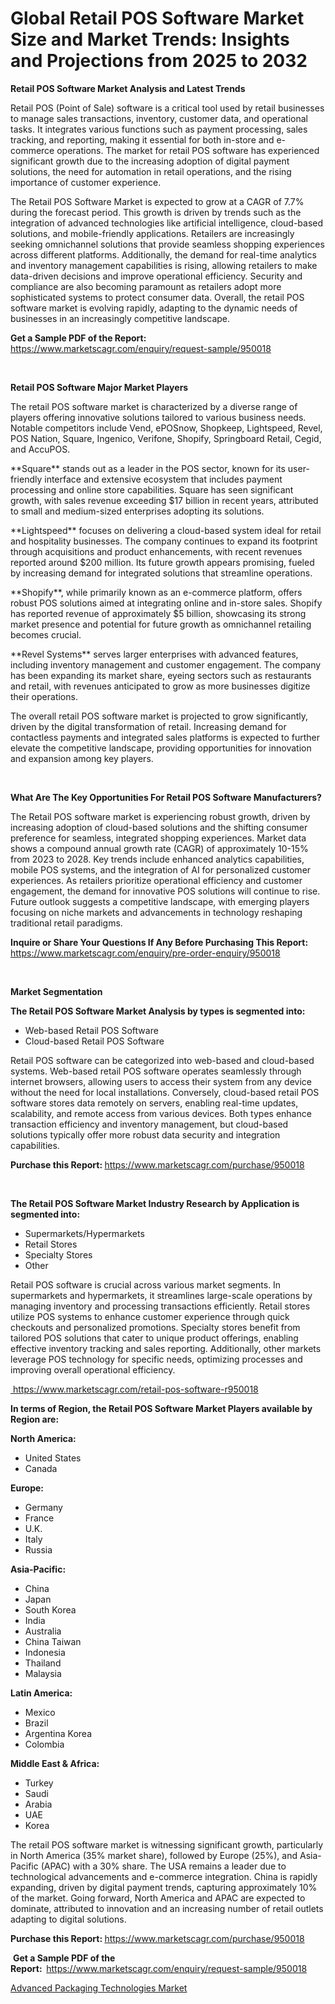 <p><h1>Global Retail POS Software Market Size and Market Trends: Insights and Projections from 2025 to 2032</h1></p><p><strong>Retail POS Software Market Analysis and Latest Trends</strong></p>
<p><p>Retail POS (Point of Sale) software is a critical tool used by retail businesses to manage sales transactions, inventory, customer data, and operational tasks. It integrates various functions such as payment processing, sales tracking, and reporting, making it essential for both in-store and e-commerce operations. The market for retail POS software has experienced significant growth due to the increasing adoption of digital payment solutions, the need for automation in retail operations, and the rising importance of customer experience.</p><p>The Retail POS Software Market is expected to grow at a CAGR of 7.7% during the forecast period. This growth is driven by trends such as the integration of advanced technologies like artificial intelligence, cloud-based solutions, and mobile-friendly applications. Retailers are increasingly seeking omnichannel solutions that provide seamless shopping experiences across different platforms. Additionally, the demand for real-time analytics and inventory management capabilities is rising, allowing retailers to make data-driven decisions and improve operational efficiency. Security and compliance are also becoming paramount as retailers adopt more sophisticated systems to protect consumer data. Overall, the retail POS software market is evolving rapidly, adapting to the dynamic needs of businesses in an increasingly competitive landscape.</p></p>
<p><strong>Get a Sample PDF of the Report:&nbsp;</strong> <a href="https://www.marketscagr.com/enquiry/request-sample/950018?utm_campaign=3249&utm_medium=2&utm_source=Github&utm_content=ia&utm_term=06032025&utm_id=retail-pos-software">https://www.marketscagr.com/enquiry/request-sample/950018</a></p>
<p>&nbsp;</p>
<p><strong>Retail POS Software Major Market Players</strong></p>
<p><p>The retail POS software market is characterized by a diverse range of players offering innovative solutions tailored to various business needs. Notable competitors include Vend, ePOSnow, Shopkeep, Lightspeed, Revel, POS Nation, Square, Ingenico, Verifone, Shopify, Springboard Retail, Cegid, and AccuPOS.</p><p>**Square** stands out as a leader in the POS sector, known for its user-friendly interface and extensive ecosystem that includes payment processing and online store capabilities. Square has seen significant growth, with sales revenue exceeding $17 billion in recent years, attributed to small and medium-sized enterprises adopting its solutions.</p><p>**Lightspeed** focuses on delivering a cloud-based system ideal for retail and hospitality businesses. The company continues to expand its footprint through acquisitions and product enhancements, with recent revenues reported around $200 million. Its future growth appears promising, fueled by increasing demand for integrated solutions that streamline operations.</p><p>**Shopify**, while primarily known as an e-commerce platform, offers robust POS solutions aimed at integrating online and in-store sales. Shopify has reported revenue of approximately $5 billion, showcasing its strong market presence and potential for future growth as omnichannel retailing becomes crucial.</p><p>**Revel Systems** serves larger enterprises with advanced features, including inventory management and customer engagement. The company has been expanding its market share, eyeing sectors such as restaurants and retail, with revenues anticipated to grow as more businesses digitize their operations.</p><p>The overall retail POS software market is projected to grow significantly, driven by the digital transformation of retail. Increasing demand for contactless payments and integrated sales platforms is expected to further elevate the competitive landscape, providing opportunities for innovation and expansion among key players.</p></p>
<p>&nbsp;</p>
<p><strong>What Are The Key Opportunities For Retail POS Software Manufacturers?</strong></p>
<p><p>The Retail POS software market is experiencing robust growth, driven by increasing adoption of cloud-based solutions and the shifting consumer preference for seamless, integrated shopping experiences. Market data shows a compound annual growth rate (CAGR) of approximately 10-15% from 2023 to 2028. Key trends include enhanced analytics capabilities, mobile POS systems, and the integration of AI for personalized customer experiences. As retailers prioritize operational efficiency and customer engagement, the demand for innovative POS solutions will continue to rise. Future outlook suggests a competitive landscape, with emerging players focusing on niche markets and advancements in technology reshaping traditional retail paradigms.</p></p>
<p><strong>Inquire or Share Your Questions If Any Before Purchasing This Report:</strong> <a href="https://www.marketscagr.com/enquiry/pre-order-enquiry/950018?utm_campaign=3249&utm_medium=2&utm_source=Github&utm_content=ia&utm_term=06032025&utm_id=retail-pos-software">https://www.marketscagr.com/enquiry/pre-order-enquiry/950018</a></p>
<p>&nbsp;</p>
<p><strong>Market Segmentation</strong></p>
<p><strong>The Retail POS Software Market Analysis by types is segmented into:</strong></p>
<p><ul><li>Web-based Retail POS Software</li><li>Cloud-based Retail POS Software</li></ul></p>
<p><p>Retail POS software can be categorized into web-based and cloud-based systems. Web-based retail POS software operates seamlessly through internet browsers, allowing users to access their system from any device without the need for local installations. Conversely, cloud-based retail POS software stores data remotely on servers, enabling real-time updates, scalability, and remote access from various devices. Both types enhance transaction efficiency and inventory management, but cloud-based solutions typically offer more robust data security and integration capabilities.</p></p>
<p><strong>Purchase this Report:&nbsp;</strong><a href="https://www.marketscagr.com/purchase/950018?utm_campaign=3249&utm_medium=2&utm_source=Github&utm_content=ia&utm_term=06032025&utm_id=retail-pos-software">https://www.marketscagr.com/purchase/950018</a></p>
<p>&nbsp;</p>
<p><strong>The Retail POS Software Market Industry Research by Application is segmented into:</strong></p>
<p><ul><li>Supermarkets/Hypermarkets</li><li>Retail Stores</li><li>Specialty Stores</li><li>Other</li></ul></p>
<p><p>Retail POS software is crucial across various market segments. In supermarkets and hypermarkets, it streamlines large-scale operations by managing inventory and processing transactions efficiently. Retail stores utilize POS systems to enhance customer experience through quick checkouts and personalized promotions. Specialty stores benefit from tailored POS solutions that cater to unique product offerings, enabling effective inventory tracking and sales reporting. Additionally, other markets leverage POS technology for specific needs, optimizing processes and improving overall operational efficiency.</p></p>
<p><a href="https://www.marketscagr.com/retail-pos-software-r950018?utm_campaign=3249&utm_medium=2&utm_source=Github&utm_content=ia&utm_term=06032025&utm_id=retail-pos-software">&nbsp;https://www.marketscagr.com/retail-pos-software-r950018</a></p>
<p><strong>In terms of Region, the Retail POS Software Market Players available by Region are:</strong></p>
<p>
    <p> <strong> North America: </strong>
        <ul>
            <li>United States</li>
            <li>Canada</li>
        </ul>
        </p> 
    <p> <strong> Europe: </strong>
        <ul>
            <li>Germany</li>
            <li>France</li>
            <li>U.K.</li>
            <li>Italy</li>
            <li>Russia</li>
        </ul>
        </p> 
    <p> <strong> Asia-Pacific: </strong>
        <ul>
            <li>China</li>
            <li>Japan</li>
            <li>South Korea</li>
            <li>India</li>
            <li>Australia</li>
            <li>China Taiwan</li>
            <li>Indonesia</li>
            <li>Thailand</li>
            <li>Malaysia</li>
        </ul>
        </p> 
    <p> <strong> Latin America: </strong>
        <ul>
            <li>Mexico</li>
            <li>Brazil</li>
            <li>Argentina Korea</li>
            <li>Colombia</li>
        </ul>
        </p> 
    <p> <strong> Middle East & Africa: </strong>
        <ul>
            <li>Turkey</li>
            <li>Saudi</li>
            <li>Arabia</li>
            <li>UAE</li>
            <li>Korea</li>
        </ul>
    </p>
    </p>
<p><p>The retail POS software market is witnessing significant growth, particularly in North America (35% market share), followed by Europe (25%), and Asia-Pacific (APAC) with a 30% share. The USA remains a leader due to technological advancements and e-commerce integration. China is rapidly expanding, driven by digital payment trends, capturing approximately 10% of the market. Going forward, North America and APAC are expected to dominate, attributed to innovation and an increasing number of retail outlets adapting to digital solutions.</p></p>
<p><strong>Purchase this Report: </strong><a href="https://www.marketscagr.com/purchase/950018?utm_campaign=3249&utm_medium=2&utm_source=Github&utm_content=ia&utm_term=06032025&utm_id=retail-pos-software">https://www.marketscagr.com/purchase/950018</a></p>
<p>&nbsp;<strong>Get a Sample PDF of the Report:&nbsp;&nbsp;</strong><a href="https://www.marketscagr.com/enquiry/request-sample/950018?utm_campaign=3249&utm_medium=2&utm_source=Github&utm_content=ia&utm_term=06032025&utm_id=retail-pos-software">https://www.marketscagr.com/enquiry/request-sample/950018</a></p>
<p><strong></strong></p>
<p><p><a href="https://github.com/dushornerfe/Market-Research-Report-List-1/blob/main/advanced-packaging-technologies-market.md?utm_campaign=3249&utm_medium=2&utm_source=Github&utm_content=ia&utm_term=06032025&utm_id=retail-pos-software">Advanced Packaging Technologies Market</a></p></p>